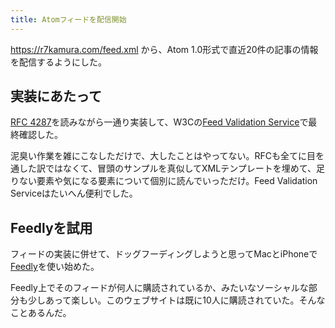 ```yaml
---
title: Atomフィードを配信開始
---
```


https://r7kamura.com/feed.xml から、Atom 1.0形式で直近20件の記事の情報を配信するようにした。

## 実装にあたって

[RFC 4287][2]を読みながら一通り実装して、W3Cの[Feed Validation Service][3]で最終確認した。

泥臭い作業を雑にこなしただけで、大したことはやってない。RFCも全てに目を通した訳ではなくて、冒頭のサンプルを真似してXMLテンプレートを埋めて、足りない要素や気になる要素について個別に読んでいっただけ。Feed Validation Serviceはたいへん便利でした。

## Feedlyを試用

フィードの実装に併せて、ドッグフーディングしようと思ってMacとiPhoneで[Feedly][1]を使い始めた。

Feedly上でそのフィードが何人に購読されているか、みたいなソーシャルな部分も少しあって楽しい。このウェブサイトは既に10人に購読されていた。そんなことあるんだ。

[1]: https://feedly.com/
[2]: https://tools.ietf.org/html/rfc4287
[3]: https://validator.w3.org/feed/

